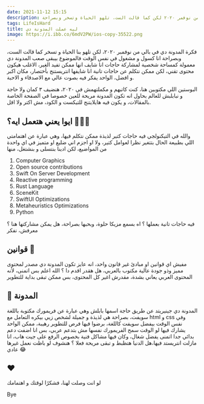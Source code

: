 ```yaml
---
date: 2021-11-12 15:15
description: لماذا نحن هنا ؟ هعمل ايه هنا ؟ فكرة المدونة دي في بالي من نوفمر ٢٠٢٠ لكن كما قالت الست، تلهو الحياة وتسخر وبصراحة..
tags: LifeIsHard
title: ليه عملت المدونة دي
image: https://i.ibb.co/6mdV2PW/ios-copy-35522.png
---
```


فكرة المدونة دي في بالي من نوفمبر ٢٠٢٠، لكن تلهو بنا الحياة و تسخر كما قالت الست، وبصراحة انا كسول و مشغول في نفس الوقت فالموضوع بيبقى صعب 
المدونة دي معمولة كمساحة شخصية لمشاركة حاجات انا شايف انها ممكن تفيد الغير، الاغلب هيكون محتوى تقني، لكن ممكن نتكلم عن حاجات تانية انا شايفها انتريستنج
بأختصار، مكان اكبر و افضل، الواحد يفكر فيه بصوت عالي مع الاصدقاء و الاحبة.

البوستين اللي مكتوبين هنا، كنت كاتبهم و مكملتهمش في ٢٠٢٠، هنضيف ٣ كمان ولا حاجة و نبابلبش للعالم
بحاول انه تكون المدونة مريحة للعين خصوصا في الصفحة الخاصة بالمقالات، و يكون فيه هايلايتنج للتيكست و الكود، مش اكتر ولا اقل. 

## ايوا يعني هتعمل ايه؟ 🚶🏻‍♂️
والله في التيكنولجي فيه حاجات كتير لذيذة ممكن نتكلم فيها، وهي عبارة عن اهتمامتي اللي بطبيعة الحال بتتغير نظرا لعوامل كتير، ولا 
او اجزم اني ضليع او متميز في اي واحدة من المواضيع، لكن ادينا بنتسلى و بنشتغل، منها

<ol>
<li>Computer Graphics</li>
<li>Open source contributions</li>
<li>Swift On Server Development</li>
<li>Reactive programming</li>
<li>Rust Language</li>
<li>SceneKit</li>
<li>SwiftUI Optimizations</li>
<li>Metaheuristics Optimizations</li>
<li>Python</li>
</ol>


فيه حاجات تانية بعملها ؟ اه بسمع مزيكا حلوة، وبحبها بصراحة، هل يمكن مشاركتها هنا ؟ معرفش، نفكر

## قوانين 🎯
مفيش اي قوانين او مبادئ غير قانون واحد، انه عايز تكون المدونة دي مصدر لمحتوى مميز وذو جودة عالية مكتوب بالعربي، هل هقدر اقدم دا ؟ الله اعلم 
بس اتمنى، لأنه المحتوى العربي يعاني بشدة، مقدرش اغير كل المحتوى، بس ممكن تبقى بداية للتطوير


## 📰 المدونة  
المدونة دي جينيريتد عن طريق حاجة اسمها بابلش وهي عبارة عن فريمورك مكتوبة باللغة سويفت، بصراحة هي لذيذة و جميلة لشخص
زيي بيكره التعامل مع html و css وفي نفس الوقت بيفضل سويفت كاللغة، برضوا فيها فرص للتطوير رهيبة، ممكن الواحد يشارك فيها لو الوقت سمح 
الفريمورك نفسها مش بتدعم عربي، بس انا اضفت دعم بدائي جدا اتمنى يفضل شغال، وكان فيها مشاكل فنية بخصوص الرفع على جيت هاب، انا مازلت انتريستد فيها،هل الدنيا هتظبط و تبقى مريحة فعلا ؟ هنشوف لو باظت نعمل غيرها عادي 😂


## ❤️
لو انت وصلت لهنا، فشكرًا لوقتك و اهتمامك

Bye
